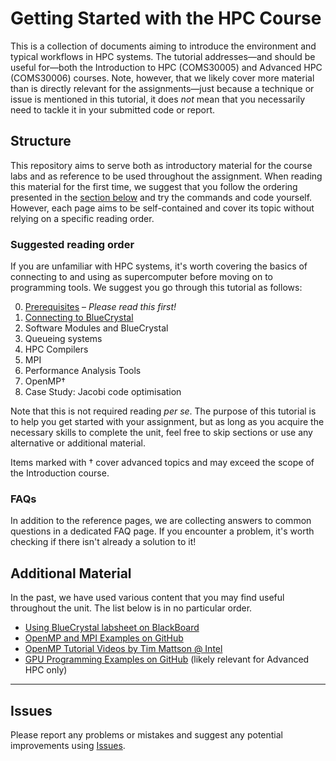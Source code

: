 Getting Started with the HPC Course
===================================


This is a collection of documents aiming to introduce the environment and typical workflows in HPC systems.
The tutorial addresses—and should be useful for—both the Introduction to HPC (COMS30005) and Advanced HPC (COMS30006) courses.
Note, however, that we likely cover more material than is directly relevant for the assignments—just because a technique or issue is mentioned in this tutorial, it does _not_ mean that you necessarily need to tackle it in your submitted code or report.

## Structure

This repository aims to serve both as introductory material for the course labs and as reference to be used throughout the assignment.
When reading this material for the first time, we suggest that you follow the ordering presented in the [section below](#suggested-reading-order) and try the commands and code yourself.
However, each page aims to be self-contained and cover its topic without relying on a specific reading order.

<!-- TODO: Insert links everywhere in this section -->

### Suggested reading order

If you are unfamiliar with HPC systems, it's worth covering the basics of connecting to and using as supercomputer before moving on to programming tools.
We suggest you go through this tutorial as follows:

0. [Prerequisites](0_Prerequisites.md) – _Please read this first!_
1. [Connecting to BlueCrystal](1_Connecting_to_BlueCrystal.md)
2. Software Modules and BlueCrystal
3. Queueing systems
4. HPC Compilers
5. MPI
6. Performance Analysis Tools
7. OpenMP†
8. Case Study: Jacobi code optimisation

<!-- TODO: Advanced HPC–specific pages -->

Note that this is not required reading _per se_.
The purpose of this tutorial is to help you get started with your assignment, but as long as you acquire the necessary skills to complete the unit, feel free to skip sections or use any alternative or additional material.

Items marked with † cover advanced topics and may exceed the scope of the Introduction course.

### FAQs

In addition to the reference pages, we are collecting answers to common questions in a dedicated FAQ page.
If you encounter a problem, it's worth checking if there isn't already a solution to it!

## Additional Material

In the past, we have used various content that you may find useful throughout the unit. The list below is in no particular order.

- [Using BlueCrystal labsheet on BlackBoard](https://www.ole.bris.ac.uk/bbcswebdav/pid-3122083-dt-content-rid-8392438_2/courses/COMS30005_2017/Open%20Access%20for%20CS/labs/intro-handout.pdf)
- [OpenMP and MPI Examples on GitHub](https://github.com/UoB-HPC/hpc-course-examples)
- [OpenMP Tutorial Videos by Tim Mattson @ Intel](https://www.youtube.com/watch?v=nE-xN4Bf8XI&list=PLLX-Q6B8xqZ8n8bwjGdzBJ25X2utwnoEG)
- [GPU Programming Examples on GitHub](https://github.com/UoB-HPC/advanced-hpc-examples) (likely relevant for Advanced HPC only)

<!-- TODO: either move the material from BB here or replace this section with a link toBB -->

----

## Issues

Please report any problems or mistakes and suggest any potential improvements using [Issues](https://github.com/UoB-HPC/hpc-course-getting-started/issues).
